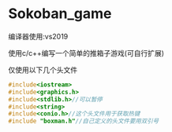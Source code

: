 # Sokoban_game
编译器使用:vs2019

使用c/c++编写一个简单的推箱子游戏(可自行扩展)


仅使用以下几个头文件
```cpp
#include<iostream>
#include<graphics.h>
#include<stdlib.h>//可以暂停
#include<string>
#include<conio.h>//这个头文件用于获取热键
#include "boxman.h"//自己定义的头文件要用双引号
```
